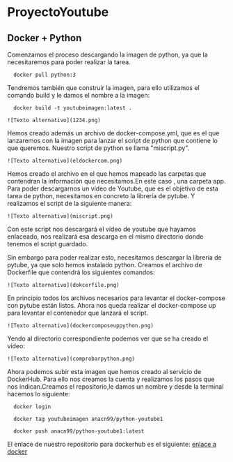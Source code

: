 # ProyectoYoutube

## Docker + Python

Comenzamos el proceso descargando la imagen de python, ya que la necesitaremos para poder realizar la tarea.
~~~
  docker pull python:3
~~~
Tendremos también que construir la imagen, para ello utilizamos el comando build y le damos el nombre a la imagen:
~~~
  docker build -t youtubeimagen:latest .
~~~ 
~~~
![Texto alternativo](1234.png)
~~~
Hemos creado además un archivo de docker-compose.yml, que es el que lanzaremos con la imagen para lanzar el script de python que contiene lo que queremos.
Nuestro script de python se llama "miscript.py".
~~~
![Texto alternativo](eldockercom.png)
~~~
Hemos creado el archivo en el que hemos mapeado las carpetas que contendran la información que necesitamos.En este caso , una carpeta app.
Para poder descargarnos un vídeo de Youtube, que es el objetivo de esta tarea de python, necesitamos en concreto la librería de pytube. Y realizamos el script de la siguiente manera:
~~~
![Texto alternativo](miscript.png)
~~~
Con este script nos descargará el vídeo de youtube que hayamos enlaceado, nos realizará esa descarga en el mismo directorio donde tenemos el script guardado.

Sin embargo para poder realizar esto, necesitamos descargar la librería de pytube, ya que solo hemos instalado python. Creamos el archivo de Dockerfile que contendrá los siguientes comandos:
~~~
![Texto alternativo](dokcerfile.png)
~~~
En principio todos los archivos necesarios para levantar el docker-compose con pytube están listos. Ahora nos queda realizar el docker-compose up para levantar el contenedor que lanzará el script.
~~~
![Texto alternativo](dockercomposeuppython.png)
~~~
Yendo al directorio correspondiente podemos ver que se ha creado el vídeo:
~~~
![Texto alternativo](comprobarpython.png)
~~~
Ahora podemos subir esta imagen que hemos creado al servicio de DockerHub.
Para ello nos creamos la cuenta y realizamos los pasos que nos indican.Creamos el repositorio,le damos un nombre y desde la terminal hacemos lo siguiente:
~~~
  docker login
  
  docker tag youtubeimagen anacn99/python-youtube1
  
  docker push anacn99/python-youtube1:latest
~~~
  El enlace de nuestro repositorio para dockerhub es el siguiente:
[enlace a docker](https://hub.docker.com/repositories/anacn99)
    
  
